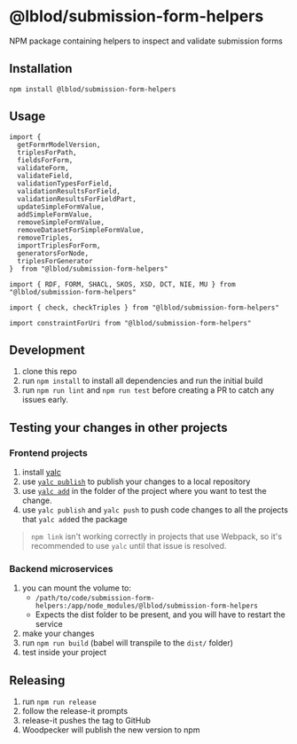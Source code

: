 # @lblod/submission-form-helpers
NPM package containing helpers to inspect and validate submission forms

## Installation
`npm install @lblod/submission-form-helpers`

## Usage
```
import {
  getFormrModelVersion,
  triplesForPath,
  fieldsForForm,
  validateForm,
  validateField,
  validationTypesForField,
  validationResultsForField,
  validationResultsForFieldPart,
  updateSimpleFormValue,
  addSimpleFormValue,
  removeSimpleFormValue,
  removeDatasetForSimpleFormValue,
  removeTriples,
  importTriplesForForm,
  generatorsForNode,
  triplesForGenerator
}  from "@lblod/submission-form-helpers"

import { RDF, FORM, SHACL, SKOS, XSD, DCT, NIE, MU } from "@lblod/submission-form-helpers"

import { check, checkTriples } from "@lblod/submission-form-helpers"

import constraintForUri from "@lblod/submission-form-helpers"
```

## Development
1. clone this repo
2. run `npm install` to install all dependencies and run the initial build
3. run `npm run lint` and `npm run test` before creating a PR to catch any issues early.

## Testing your changes in other projects
### Frontend projects
1. install [yalc](https://github.com/wclr/yalc)
2. use [`yalc publish`](https://github.com/wclr/yalc) to publish your changes to a local repository
3. use [`yalc add`](https://github.com/wclr/yalc#add) in the folder of the project where you want to test the change.
4. use `yalc publish` and `yalc push` to push code changes to all the projects that `yalc add`ed the package

> `npm link` isn't working correctly in projects that use Webpack, so it's recommended to use `yalc` until that issue is resolved.

### Backend microservices
1. you can mount the volume to:
    - `/path/to/code/submission-form-helpers:/app/node_modules/@lblod/submission-form-helpers`
    - Expects the dist folder to be present, and you will have to restart the service
2. make your changes
3. run `npm run build` (babel will transpile to the `dist/` folder)
4. test inside your project

## Releasing
1. run `npm run release`
2. follow the release-it prompts
3. release-it pushes the tag to GitHub
4. Woodpecker will publish the new version to npm
